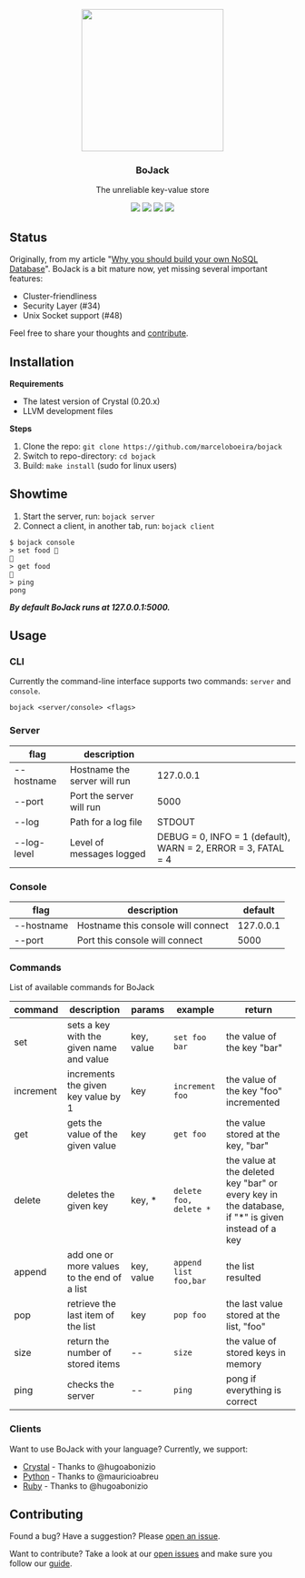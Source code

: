 <p align="center">
  <img src="https://raw.githubusercontent.com/marceloboeira/bojack/master/docs/bojack.png" width="250">
  <h3 align="center">BoJack</h3>
  <p align="center">The unreliable key-value store<p>
  <p align="center">
    <a href="https://travis-ci.org/marceloboeira/bojack"><img src="https://img.shields.io/travis/marceloboeira/bojack.svg?maxAge=360"></a>
    <a href="http://waffle.io/marceloboeira/bojack"><img src="https://img.shields.io/waffle/label/marceloboeira/bojack/ready.svg?maxAge=360"></a>
    <a href="http://github.com/marceloboeira/bojack/releases"><img src="https://img.shields.io/github/release/marceloboeira/bojack.svg?maxAge=360"></a>
    <a href="https://gitter.im/bo-jack/Lobby?utm_source=badge&utm_medium=badge&utm_campaign=pr-badge&utm_content=badge"><img src="https://badges.gitter.im/bo-jack/Lobby.svg"></a>
  </p>
</p>

## Status

Originally, from my article "[Why you should build your own NoSQL Database](http://medium.com/@marceloboeira/why-you-should-build-your-own-nosql-database-9bbba42039f5)". BoJack is a bit mature now, yet missing several important features:

 - Cluster-friendliness
 - Security Layer (#34)
 - Unix Socket support (#48)

Feel free to share your thoughts and [contribute](##contributing).

## Installation

**Requirements**

* The latest version of Crystal (0.20.x)
* LLVM development files

**Steps**

1. Clone the repo: `git clone https://github.com/marceloboeira/bojack`
2. Switch to repo-directory: `cd bojack`
3. Build: `make install` (sudo for linux users)

## Showtime

1. Start the server, run: `bojack server`
2. Connect a client, in another tab, run: `bojack client`

```
$ bojack console
> set food 🍣
🍣
> get food
🍣
> ping
pong
```

***By default BoJack runs at 127.0.0.1:5000.***

## Usage

### CLI

Currently the command-line interface supports two commands: `server` and `console`.

```
bojack <server/console> <flags>
```

### Server

|flag|description||
|---|---|---|
|--hostname|Hostname the server will run|127.0.0.1|
|--port|Port the server will run|5000|
|--log|Path for a log file|STDOUT|
|--log-level|Level of messages logged|DEBUG = 0, INFO = 1 (default), WARN = 2, ERROR = 3, FATAL = 4|

### Console

|flag|description|default|
|---|---|---|
|--hostname|Hostname this console will connect|127.0.0.1|
|--port|Port this console will connect|5000|

### Commands

List of available commands for BoJack

|command|description|params|example|return|
|---|---|---|---|---|
|set| sets a key with the given name and value  | key, value  | `set foo bar`  | the value of the key "bar"  |
|increment| increments the given key value by 1| key | `increment foo`  | the value of the key "foo" incremented |
|get| gets the value of the given value  | key | `get foo` | the value stored at the key, "bar" |
|delete| deletes the given key | key, * | `delete foo, delete *` | the value at the deleted key "bar" or every key in the database, if "*" is given instead of a key  |
|append| add one or more values to the end of a list | key, value  | `append list foo,bar`  | the list resulted |
|pop| retrieve the last item of the list | key | `pop foo` | the last value stored at the list, "foo" |
|size| return the number of stored items | -- | `size` | the value of stored keys in memory |
|ping| checks the server | --  | `ping` | pong if everything is correct |

### Clients

Want to use BoJack with your language? Currently, we support:

- [Crystal](http://github.com/hugoabonizio/bojack.cr) - Thanks to @hugoabonizio
- [Python](https://github.com/mauricioabreu/bojack-py) - Thanks to @mauricioabreu
- [Ruby](http://github.com/hugoabonizio/bojack.rb) - Thanks to @hugoabonizio

## Contributing

Found a bug? Have a suggestion? Please [open an issue](https://github.com/marceloboeira/bojack/issues/new).

Want to contribute? Take a look at our [open issues](https://github.com/marceloboeira/bojack/issues) and make sure you follow our [guide](CONTRIBUTING.md).
